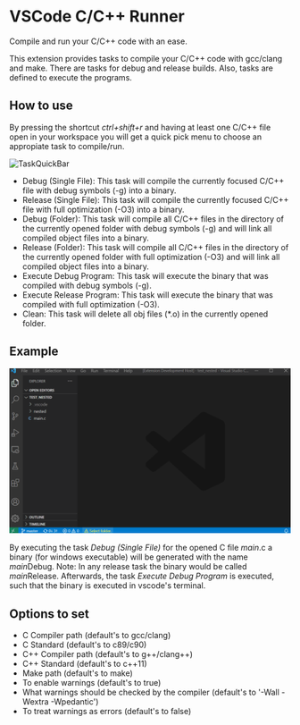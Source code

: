 # VSCode C/C++ Runner

Compile and run your C/C++ code with an ease.

This extension provides tasks to compile your C/C++ code with gcc/clang and make.
There are tasks for debug and release builds.
Also, tasks are defined to execute the programs.

## How to use

By pressing the shortcut *ctrl+shift+r* and having at least one C/C++ file open
in your workspace you will get a quick pick menu to choose an appropiate task to
compile/run.

![TaskQuickBar](https://github.com/franneck94/Vscode-C-Cpp-Runner/blob/master/media/TaskQuickPick.png?raw=true)

- Debug (Single File): This task will compile the currently focused C/C++ file with debug symbols (-g) into a binary.
- Release (Single File): This task will compile the currently focused C/C++ file with full optimization (-O3) into a binary.
- Debug (Folder): This task will compile all C/C++ files in the directory of the currently opened folder with debug symbols (-g) and will link all compiled object files into a binary.
- Release (Folder): This task will compile all C/C++ files in the directory of the currently opened folder with full optimization (-O3) and will link all compiled object files into a binary.
- Execute Debug Program: This task will execute the binary that was compiled with debug symbols (-g).
- Execute Release Program: This task will execute the binary that was compiled with full optimization (-O3).
- Clean: This task will delete all obj files (*.o) in the currently opened folder.

## Example

![ExampleGif](https://github.com/franneck94/Vscode-C-Cpp-Runner/blob/master/media/ExecuteTasks.gif?raw=true)

By executing the task *Debug (Single File)* for the opened C file *main*.c a binary (for windows executable) will be generated with the name *main*Debug.
Note: In any release task the binary would be called *main*Release.
Afterwards, the task *Execute Debug Program* is executed, such that the binary is executed in vscode's terminal.

## Options to set

- C Compiler path (default's to gcc/clang)
- C Standard (default's to c89/c90)
- C++ Compiler path (default's to g++/clang++)
- C++ Standard (default's to c++11)
- Make path (default's to make)
- To enable warnings (default's to true)
- What warnings should be checked by the compiler (default's to '-Wall -Wextra -Wpedantic')
- To treat warnings as errors (default's to false)
